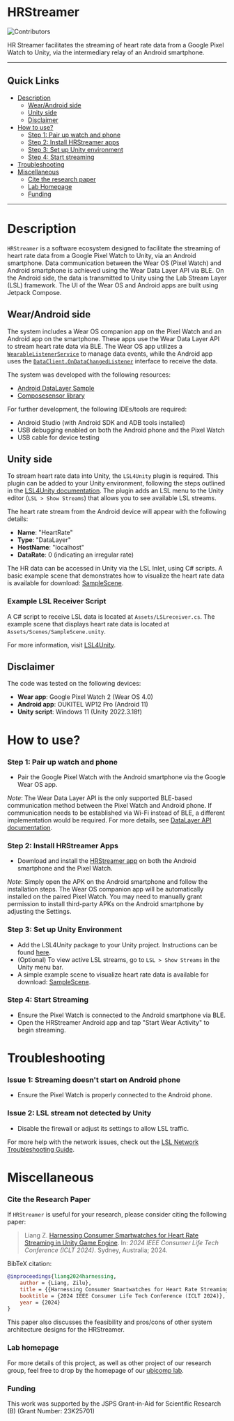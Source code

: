 # HRStreamer

![Contributors](https://img.shields.io/badge/contributor-PiranitaGomez-green)

HR Streamer facilitates the streaming of heart rate data from a Google Pixel Watch to Unity, via the intermediary relay of an Android smartphone.

---

## Quick Links

- [Description](#description)
  - [Wear/Android side](#wearandroid-side)
  - [Unity side](#unity-side)
  - [Disclaimer](#disclaimer)
- [How to use?](#how-to-use)
  - [Step 1: Pair up watch and phone](#step-1-pair-up-watch-and-phone)
  - [Step 2: Install HRStreamer apps](#step-2-install-hrstreamer-apps)
  - [Step 3: Set up Unity environment](#step-3-set-up-unity-environment)
  - [Step 4: Start streaming](#step-4-start-streaming)
- [Troubleshooting](#troubleshooting)
- [Miscellaneous](#miscellaneous)
  - [Cite the research paper](#cite-the-research-paper)
  - [Lab Homepage](#lab-homepage)
  - [Funding](#funding)

---


# Description
`HRStreamer` is a software ecosystem designed to facilitate the streaming of heart rate data from a Google Pixel Watch to Unity, via an Android smartphone. Data communication between the Wear OS (Pixel Watch) and Android smartphone is achieved using the Wear Data Layer API via BLE. On the Android side, the data is transmitted to Unity using the Lab Stream Layer (LSL) framework. The UI of the Wear OS and Android apps are built using Jetpack Compose.

## Wear/Android side
The system includes a Wear OS companion app on the Pixel Watch and an Android app on the smartphone. These apps use the Wear Data Layer API to stream heart rate data via BLE. The Wear OS app utilizes a [`WearableListenerService`][1] to manage data events, while the Android app uses the [`DataClient.OnDataChangedListener`][2] interface to receive the data.

The system was developed with the following resources:
- [Android DataLayer Sample][3]
- [Composesensor library][4]

For further development, the following IDEs/tools are required:
- Android Studio (with Android SDK and ADB tools installed)
- USB debugging enabled on both the Android phone and the Pixel Watch
- USB cable for device testing

[1]: https://developers.google.com/android/reference/com/google/android/gms/wearable/WearableListenerService
[2]: https://developers.google.com/android/reference/com/google/android/gms/wearable/DataClient
[3]: https://github.com/android/wear-os-samples/tree/main/DataLayer
[4]: https://github.com/mutualmobile/ComposeSensors

## Unity side
To stream heart rate data into Unity, the `LSL4Unity` plugin is required. This plugin can be added to your Unity environment, following the steps outlined in the [LSL4Unity documentation](https://github.com/labstreaminglayer/LSL4Unity). The plugin adds an LSL menu to the Unity editor (`LSL > Show Streams`) that allows you to see available LSL streams.

The heart rate stream from the Android device will appear with the following details:
- **Name**: "HeartRate"
- **Type**: "DataLayer"
- **HostName**: "localhost"
- **DataRate**: 0 (indicating an irregular rate)

The HR data can be accessed in Unity via the LSL Inlet, using C# scripts. A basic example scene that demonstrates how to visualize the heart rate data is available for download: [SampleScene](https://drive.google.com/file/d/18fLuTYfTJ9fL__QcylvnFoN6KLvgBfSw/view?usp=sharing).

### Example LSL Receiver Script
A C# script to receive LSL data is located at `Assets/LSLreceiver.cs`. The example scene that displays heart rate data is located at `Assets/Scenes/SampleScene.unity`.

For more information, visit [LSL4Unity](https://github.com/labstreaminglayer/LSL4Unity).

<!--img src="screenshots/phone_image.png" height="400" alt="Screenshot"/> <img src="screenshots/wearable_background_image.png" height="400" alt="Screenshot"/--> 


## Disclaimer
The code was tested on the following devices:
- **Wear app**: Google Pixel Watch 2 (Wear OS 4.0)
- **Android app**: OUKITEL WP12 Pro (Android 11)
- **Unity script**: Windows 11 (Unity 2022.3.18f)


# How to use?

### Step 1: Pair up watch and phone
- Pair the Google Pixel Watch with the Android smartphone via the Google Wear OS app.

*Note*: The Wear Data Layer API is the only supported BLE-based communication method between the Pixel Watch and Android phone. If communication needs to be established via Wi-Fi instead of BLE, a different implementation would be required. For more details, see [DataLayer API documentation](https://developer.android.com/training/wearables/data/overview).

### Step 2: Install HRStreamer Apps
- Download and install the [HRStreamer app](https://drive.google.com/file/d/18phEL28fOJgKn4YLVbLwj6y7kFIfTDbR/view?usp=sharing) on both the Android smartphone and the Pixel Watch.

*Note*: Simply open the APK on the Android smartphone and follow the installation steps. The Wear OS companion app will be automatically installed on the paired Pixel Watch. You may need to manually grant permission to install third-party APKs on the Android smartphone by adjusting the Settings.


### Step 3: Set up Unity Environment
- Add the LSL4Unity package to your Unity project. Instructions can be found [here](https://github.com/labstreaminglayer/LSL4Unity).
- (Optional) To view active LSL streams, go to `LSL > Show Streams` in the Unity menu bar.
- A simple example scene to visualize heart rate data is available for download: [SampleScene](https://drive.google.com/file/d/18fLuTYfTJ9fL__QcylvnFoN6KLvgBfSw/view?usp=sharing).

### Step 4: Start Streaming
- Ensure the Pixel Watch is connected to the Android smartphone via BLE.
- Open the HRStreamer Android app and tap "Start Wear Activity" to begin streaming.

# Troubleshooting

### Issue 1: Streaming doesn't start on Android phone
- Ensure the Pixel Watch is properly connected to the Android phone.

### Issue 2: LSL stream not detected by Unity
- Disable the firewall or adjust its settings to allow LSL traffic.

For more help with the network issues, check out the [LSL Network Troubleshooting Guide](https://labstreaminglayer.readthedocs.io/info/network-connectivity.html#wireless-connections).



# Miscellaneous

### Cite the Research Paper

If `HRStreamer` is useful for your research, please consider citing the following paper:

> Liang Z. [Harnessing Consumer Smartwatches for Heart Rate Streaming in Unity Game Engine](https://www.researchgate.net/publication/387920640_Harnessing_Consumer_Smartwatches_for_Heart_Rate_Streaming_in_Unity_Game_Engine). In: *2024 IEEE Consumer Life Tech Conference (ICLT 2024)*. Sydney, Australia; 2024.

BibTeX citation:

```bibtex
@inproceedings{liang2024harnessing,
    author = {Liang, Zilu},
    title = {{Harnessing Consumer Smartwatches for Heart Rate Streaming in Unity Game Engine}},
    booktitle = {2024 IEEE Consumer Life Tech Conference (ICLT 2024)},
    year = {2024}
}
```

This paper also discusses the feasibility and pros/cons of other system architecture designs for the HRStreamer.

### Lab homepage
For more details of this project, as well as other project of our research group, feel free to drop by the homepage of our [ubicomp lab](http://www.ubicomp-lab.org). 

### Funding
This work was supported by the JSPS Grant-in-Aid for Scientific Research (B) (Grant Number: 23K25701)



